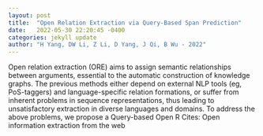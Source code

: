 ```yaml
---
layout: post
title:  "Open Relation Extraction via Query-Based Span Prediction"
date:   2022-05-30 22:20:45 -0400
categories: jekyll update
author: "H Yang, DW Li, Z Li, D Yang, J Qi, B Wu - 2022"
---
```

Open relation extraction (ORE) aims to assign semantic relationships between arguments, essential to the automatic construction of knowledge graphs. The previous methods either depend on external NLP tools (eg, PoS-taggers) and language-specific relation formations, or suffer from inherent problems in sequence representations, thus leading to unsatisfactory extraction in diverse languages and domains. To address the above problems, we propose a Query-based Open R  Cites: Open information extraction from the web